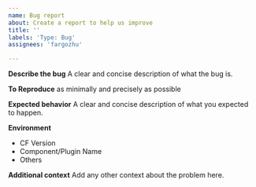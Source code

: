 ```yaml
---
name: Bug report
about: Create a report to help us improve
title: ''
labels: 'Type: Bug'
assignees: 'fargozhu'

---
```


**Describe the bug**
A clear and concise description of what the bug is.

**To Reproduce**
as minimally and precisely as possible

**Expected behavior**
A clear and concise description of what you expected to happen.

**Environment**
 - CF Version
 - Component/Plugin Name
 - Others

**Additional context**
Add any other context about the problem here.
